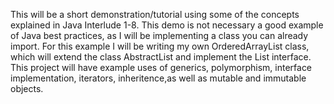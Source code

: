 This will be a short demonstration/tutorial using some of the concepts explained in Java Interlude 1-8. This demo is not necessary a good example of Java best practices, as  I will be implementing a class you can already import. For this example I will be writing my own OrderedArrayList<T> class, which will extend the class AbstractList<E> and implement the List<E> interface. This project will have example uses of generics, polymorphism, interface implementation, iterators, inheritence,as well as mutable and immutable objects. 



